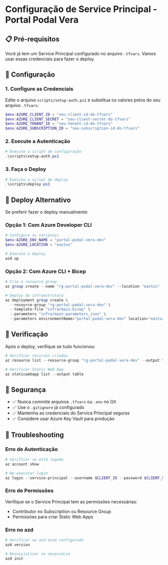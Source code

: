 # Configuração de Service Principal - Portal Podal Vera

## 📋 Pré-requisitos

Você já tem um Service Principal configurado no arquivo `.tfvars`. Vamos usar essas credenciais para fazer o deploy.

## 🔧 Configuração

### 1. Configure as Credenciais

Edite o arquivo `scripts/setup-auth.ps1` e substitua os valores pelos do seu arquivo `.tfvars`:

```powershell
$env:AZURE_CLIENT_ID = "seu-client-id-do-tfvars"
$env:AZURE_CLIENT_SECRET = "seu-client-secret-do-tfvars" 
$env:AZURE_TENANT_ID = "seu-tenant-id-do-tfvars"
$env:AZURE_SUBSCRIPTION_ID = "seu-subscription-id-do-tfvars"
```

### 2. Execute a Autenticação

```powershell
# Execute o script de configuração
.\scripts\setup-auth.ps1
```

### 3. Faça o Deploy

```powershell
# Execute o script de deploy
.\scripts\deploy.ps1
```

## 🚀 Deploy Alternativo

Se preferir fazer o deploy manualmente:

### Opção 1: Com Azure Developer CLI

```powershell
# Configure as variáveis
$env:AZURE_ENV_NAME = "portal-podal-vera-dev"
$env:AZURE_LOCATION = "eastus"

# Execute o deploy
azd up
```

### Opção 2: Com Azure CLI + Bicep

```powershell
# Crie o resource group
az group create --name "rg-portal-podal-vera-dev" --location "eastus"

# Deploy da infraestrutura
az deployment group create \
  --resource-group "rg-portal-podal-vera-dev" \
  --template-file "infra/main.bicep" \
  --parameters "infra/main.parameters.json" \
  --parameters environmentName="portal-podal-vera-dev" location="eastus"
```

## 📝 Verificação

Após o deploy, verifique se tudo funcionou:

```powershell
# Verificar recursos criados
az resource list --resource-group "rg-portal-podal-vera-dev" --output table

# Verificar Static Web App
az staticwebapp list --output table
```

## 🔐 Segurança

- ✅ Nunca commite arquivos `.tfvars` ou `.env` no Git
- ✅ Use o `.gitignore` já configurado
- ✅ Mantenha as credenciais do Service Principal seguras
- ✅ Considere usar Azure Key Vault para produção

## 🐛 Troubleshooting

### Erro de Autenticação
```powershell
# Verificar se está logado
az account show

# Re-executar login
az login --service-principal --username $CLIENT_ID --password $CLIENT_SECRET --tenant $TENANT_ID
```

### Erro de Permissões
Verifique se o Service Principal tem as permissões necessárias:
- Contributor no Subscription ou Resource Group
- Permissões para criar Static Web Apps

### Erro no azd
```powershell
# Verificar se azd está configurado
azd version

# Reinicializar se necessário
azd init
```
